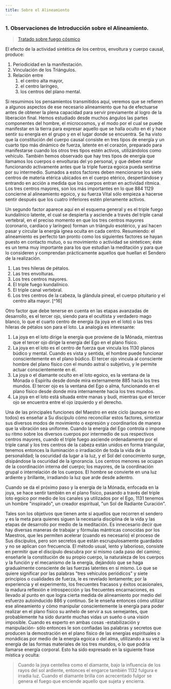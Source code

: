 ```yaml
---
title: Sobre el Alineamiento
---
```


### 1. Observaciones de Introducción sobre el Alineamiento.

> [Tratado sobre fuego cósmico](/tratado-sobre-fuego-cosmico/el-movimiento-plano-mental#1-observaciones-de-introducción-sobre-el-alineamiento)


El efecto de la actividad sintética de los centros, envoltura y cuerpo causal, produce:

1. Periodicidad en la manifestación.
2. Vinculación de los Triángulos.
3. Relación entre
   1. el centro alta mayor,
   2. el centro laríngeo,
   3. los centros del plano mental.

Si resumimos los pensamientos transmitidos aquí, veremos que se refieren a algunos aspectos de ese necesario alineamiento que ha de efectuarse antes de obtener la plena capacidad para servir previamente al logro de la liberación final. Hemos estudiado desde muchos ángulos las partes componentes del hombre, el microcosmos, y el modo por el cual se puede manifestar en la tierra para expresar aquello que se halla oculto en él y hace sentir su energía en el grupo y en el lugar donde se encuentra. Se ha visto que la constitución del cuerpo causal consiste en tres tipos de energía y un cuarto tipo más dinámico de fuerza, latente en el corazón, preparado para manifestarse cuando los otros tres tipos estén activos, utilizándolos como vehículo. También hemos observado que hay tres tipos de energía que llamamos los cuerpos o envolturas del yo personal, y que deben estar funcionando activamente antes que la triple fuerza egoica pueda sentirse por su intermedio. Sumados a estos factores deben mencionarse los siete centros de materia etérica ubicados en el cuerpo etérico, despertándose y entrando en acción a medida que los cuerpos entran en actividad rítmica. Los tres centros mayores, son los más importantes en lo que <Pin lang="es">884</Pin> <Pin lang="en">1129</Pin> concierne al alineamiento egoico, y su fuerza Vital sólo empieza a hacerse sentir después que los cuatro inferiores estén plenamente activos.

Un segundo factor aparece aquí en el esquema general y es el triple fuego kundalínico latente, el cual se despierta y asciende a través del triple canal vertebral, en el preciso momento en que los tres centros mayores (coronario, cardíaco y laríngeo) forman un triángulo esotérico, y así hacen pasar y circular la energía ígnea oculta en cada centro. Resumiendo: el alineamiento es perfecto tan pronto como los siguientes factores se hayan puesto en contacto mutuo, o su movimiento o actividad se sinteticen; éste es un tema muy importante para los que estudian la meditación y para que lo consideren y comprendan prácticamente aquellos que huellan el Sendero de la realización.

1. Las tres hileras de pétalos.
2. Las tres envolturas.
3. Los tres centros mayores.
4. El triple fuego kundalínico.
5. El triple canal vertebral.
6. Los tres centros de la cabeza, la glándula pineal, el cuerpo pituitario y el centro alta mayor. [^16]

Otro factor que debe tenerse en cuenta en las etapas avanzadas de desarrollo, es el tercer ojo, siendo para el ocultista y verdadero mago blanco, lo que el cuarto centro de energía (la joya en el loto) o las tres hileras de pétalos son para el loto. La analogía es interesante:

1. La joya en el loto dirige la energía que proviene de la Mónada, mientras que el tercer ojo dirige la energía del Ego en el plano físico.
2. La joya en el loto es el centro de fuerza que vincula los <Pin lang="en">1130</Pin> planos búdico y mental. Cuando es vista y sentida, el hombre puede funcionar conscientemente en el plano búdico. El tercer ojo vincula al consciente hombre del plano físico con el mundo astral o subjetivo, y le permite actuar conscientemente en él.
3. La joya o el diamante oculto en el loto egoico, es la ventana de la Mónada o Espíritu desde donde mira externamente <Pin lang="es">885</Pin> hacia los tres mundos. El tercer ojo es la ventana del Ego o alma, funcionando en el plano físico desde donde mira internamente hacia los tres mundos.
4. La joya en el loto está situada entre manas y budi, mientras que el tercer ojo se encuentra entre el ojo izquierdo y el derecho.

Una de las principales funciones del Maestro en este ciclo (aunque no en todos) es enseñar a Su discípulo cómo reconciliar estos factores, sintetizar sus diversos modos de movimiento o expresión y coordinarlos de manera que la vibración sea uniforme. Cuando la energía del Ego controla o impone su ritmo sobre los diversos cuerpos por intermedio de sus respectivos centros mayores, cuando el triple fuego asciende ordenadamente por el triple canal y los tres centros de la cabeza están unidos en forma triangular, tenemos entonces la iluminación o irradiación de toda la vida de la personalidad; la oscuridad da lugar a la luz, y el Sol del conocimiento surge, disipándose la oscuridad de la ignorancia. Los centros menores se ocupan de la coordinación interna del cuerpo; los mayores, de la coordinación grupal o interrelación de los cuerpos. El hombre se convierte en una luz ardiente y brillante, irradiando la luz que arde desde adentro.

Cuando se da el próximo paso y la energía de la Mónada, enfocada en la joya, se hace sentir también en el plano físico, pasando a través del triple loto egoico por medio de los canales ya utilizados por el Ego, <Pin lang="en">1131</Pin> tenemos un hombre "inspirado", un creador espiritual, "un Sol de Radiante Curación".

Tales son los objetivos que tienen ante sí aquellos que recorren el sendero y es la meta para quienes siguen la necesaria disciplina de la vida y las etapas de desarrollo por medio de la meditación. Es innecesario decir que hay diversas maneras de trabajar y fórmulas mántricas conocidas por los Maestros, que les permiten acelerar (cuando es necesario) el proceso de Sus discípulos, pero son secretos que están escrupulosamente guardados y no se aplican con frecuencia. El método usual, lento y laborioso, consiste en permitir que el discípulo descubra por sí mismo cada paso del camino; enseñarle la constitución de su propio cuerpo, la naturaleza de los cuerpos y la función y el mecanismo de la energía, dejándolo que se haga gradualmente consciente de las fuerzas latentes en sí mismo. Lo que se quiere significar por las palabras "tres vehículos periódicos" y siete principios o cualidades de fuerza, le es revelado lentamente; por la experiencia y el experimento, los frecuentes fracasos y éxitos ocasionales, la madura reflexión e introspección y las frecuentes encarnaciones, es llevado al punto en que logra cierta medida de alineamiento por medio del esfuerzo autoinducido <Pin lang="es">886</Pin> y continuo. Se le enseña entonces cómo utilizar ese alineamiento y cómo manipular conscientemente la energía para poder realizar en el plano físico su anhelo de servir a sus semejantes, que probablemente ha sido durante muchas vidas un sueño o una visión imposible. Cuando es experto en ambas cosas -estabilización y manipulación- sólo entonces le son confiadas las palabras y secretos que producen la demostración en el plano físico de las energías espirituales o monádicas por medio de la energía egoica o del alma, utilizando a su vez la energía de las formas materiales de los tres mundos, o lo que podría llamarse energía corporal. Esto ha sido expresado en la siguiente frase mística y oculta:

> Cuando la joya centellea como el diamante, bajo la influencia de los rayos del sol ardiente, entonces el engarce también <Pin lang="en">1132</Pin> fulgura e irradia luz. Cuando el diamante brilla con acrecentado fulgor se genera el fuego que enciende aquello que sujeta y encierra.
